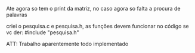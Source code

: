 Ate agora so tem o print da matriz, no caso agora so falta a procura de palavras

criei o pesquisa.c e pesquisa.h, as funções devem funcionar no código se vc der: #include "pesquisa.h"

ATT: Trabalho aparentemente todo implementado
